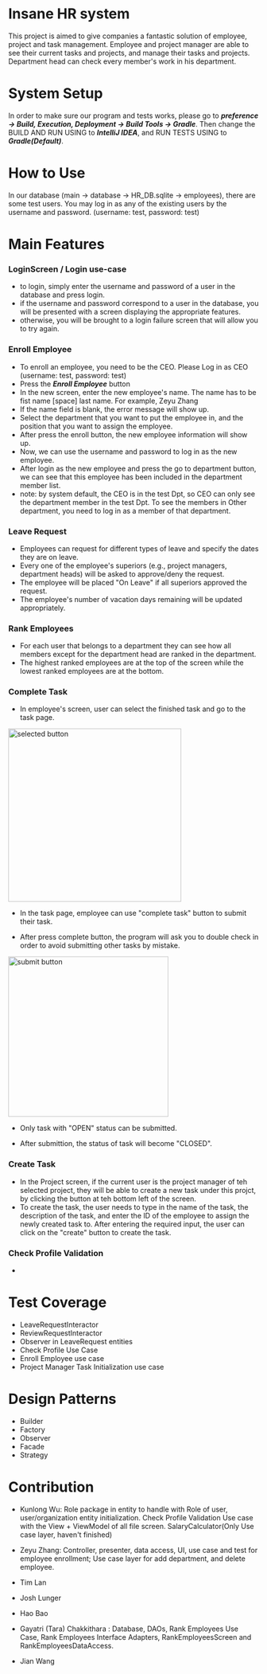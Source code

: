 # Insane HR system

This project is aimed to give companies a fantastic solution of employee, project and task management. Employee and project manager are able to see their current tasks and projects, and manage their tasks and projects. Department head can check every member's work in his department. 

# System Setup

In order to make sure our program and tests works, please go to ***preference -> Build, Execution, Deployment -> Build Tools -> Gradle***.
Then change the BUILD AND RUN USING to ***IntelliJ IDEA***, and RUN TESTS USING to ***Gradle(Default)***.


# How to Use

In our database (main -> database -> HR_DB.sqlite -> employees), there are some test users. 
You may log in as any of the existing users by the username and password. (username: test, password: test)

# Main Features

### LoginScreen / Login use-case
  - to login, simply enter the username and password of a user in the database and press login.
  - if the username and password correspond to a user in the database, you will be presented with a screen displaying the appropriate features.
  - otherwise, you will be brought to a login failure screen that will allow you to try again.

### Enroll Employee
  - To enroll an employee, you need to be the CEO. Please Log in as CEO (username: test, password: test)
  - Press the ***Enroll Employee*** button
  - In the new screen, enter the new employee's name. The name has to be fist name [space] last name. For example, Zeyu Zhang
  - If the name field is blank, the error message will show up.
  - Select the department that you want to put the employee in, and the position that you want to assign the employee.
  - After press the enroll button, the new employee information will show up.
  - Now, we can use the username and password to log in as the new employee.
  - After login as the new employee and press the go to department button, we can see that this employee has been included in the department member list.
  - note: by system default, the CEO is in the test Dpt, so CEO can only see the department member in the test Dpt. To see the members in Other department, you need to log in as a member of that department. 

### Leave Request
- Employees can request for different types of leave and specify the dates they are on leave.
- Every one of the employee's superiors (e.g., project managers, department heads) will be asked to approve/deny the request.
- The employee will be placed "On Leave" if all superiors approved the request.
- The employee's number of vacation days remaining will be updated appropriately.

### Rank Employees
- For each user that belongs to a department they can see how all members except for the department head are ranked in the department. 
- The highest ranked employees are at the top of the screen while the lowest ranked employees are at the bottom.

### Complete Task
- In employee's screen, user can select the finished task and go to the task page.
<img width="348" alt="selected button" src="https://user-images.githubusercontent.com/98726309/206615126-ec191ff2-123f-435e-aaa5-fc1ac216371b.png">

- In the task page, employee can use "complete task" button to submit their task.

- After press complete button, the program will ask you to double check in order to avoid submitting other tasks by mistake.
<img width="322" alt="submit button" src="https://user-images.githubusercontent.com/98726309/206615561-6ca2e178-b5b7-4f1c-9018-af10f47f0113.png">

- Only task with "OPEN" status can be submitted.

- After submittion, the status of task will become "CLOSED".

### Create Task
- In the Project screen, if the current user is the project manager of teh selected project, they will be able to create a new task under this projct, by clicking the button at teh bottom left of the screen.
- To create the task, the user needs to type in the name of the task, the description of the task, and enter the ID of the employee to assign the newly created task to. After entering the required input, the user can click on the "create" button to create the task.

### Check Profile Validation
- 

# Test Coverage

-  LeaveRequestInteractor
-  ReviewRequestInteractor
-  Observer in LeaveRequest entities
-  Check Profile Use Case
-  Enroll Employee use case
-  Project Manager Task Initialization use case


# Design Patterns

-  Builder
-  Factory
-  Observer
-  Facade
-  Strategy

# Contribution

-  Kunlong Wu: Role package in entity to handle with Role of user, user/organization entity initialization. Check Profile Validation Use case with the View + ViewModel of all file screen. SalaryCalculator(Only Use case layer, haven't finished)

-  Zeyu Zhang: Controller, presenter, data access, UI, use case and test for employee enrollment; Use case layer for add department, and delete employee. 
-  Tim Lan
-  Josh Lunger
-  Hao Bao
-  Gayatri (Tara) Chakkithara : Database, DAOs, Rank Employees Use Case, Rank Employees Interface Adapters, RankEmployeesScreen and RankEmployeesDataAccess. 
-  Jian Wang

